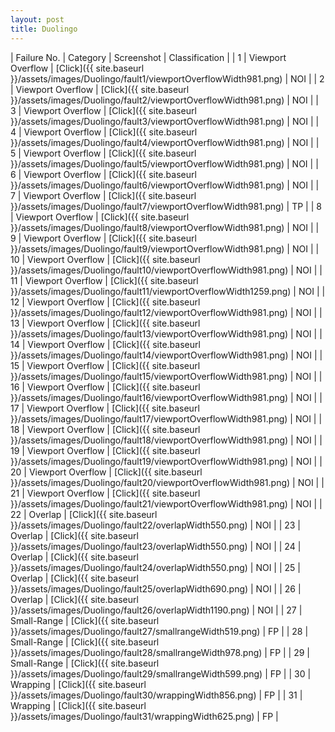 ```yaml
---
layout: post
title: Duolingo
---
```

| Failure No. | Category | Screenshot | Classification |
| 1 | Viewport Overflow | [Click]({{ site.baseurl }}/assets/images/Duolingo/fault1/viewportOverflowWidth981.png) | NOI |
| 2 | Viewport Overflow | [Click]({{ site.baseurl }}/assets/images/Duolingo/fault2/viewportOverflowWidth981.png) | NOI |
| 3 | Viewport Overflow | [Click]({{ site.baseurl }}/assets/images/Duolingo/fault3/viewportOverflowWidth981.png) | NOI |
| 4 | Viewport Overflow | [Click]({{ site.baseurl }}/assets/images/Duolingo/fault4/viewportOverflowWidth981.png) | NOI |
| 5 | Viewport Overflow | [Click]({{ site.baseurl }}/assets/images/Duolingo/fault5/viewportOverflowWidth981.png) | NOI |
| 6 | Viewport Overflow | [Click]({{ site.baseurl }}/assets/images/Duolingo/fault6/viewportOverflowWidth981.png) | NOI |
| 7 | Viewport Overflow | [Click]({{ site.baseurl }}/assets/images/Duolingo/fault7/viewportOverflowWidth981.png) | TP |
| 8 | Viewport Overflow | [Click]({{ site.baseurl }}/assets/images/Duolingo/fault8/viewportOverflowWidth981.png) | NOI |
| 9 | Viewport Overflow | [Click]({{ site.baseurl }}/assets/images/Duolingo/fault9/viewportOverflowWidth981.png) | NOI |
| 10 | Viewport Overflow | [Click]({{ site.baseurl }}/assets/images/Duolingo/fault10/viewportOverflowWidth981.png) | NOI |
| 11 | Viewport Overflow | [Click]({{ site.baseurl }}/assets/images/Duolingo/fault11/viewportOverflowWidth1259.png) | NOI |
| 12 | Viewport Overflow | [Click]({{ site.baseurl }}/assets/images/Duolingo/fault12/viewportOverflowWidth981.png) | NOI |
| 13 | Viewport Overflow | [Click]({{ site.baseurl }}/assets/images/Duolingo/fault13/viewportOverflowWidth981.png) | NOI |
| 14 | Viewport Overflow | [Click]({{ site.baseurl }}/assets/images/Duolingo/fault14/viewportOverflowWidth981.png) | NOI |
| 15 | Viewport Overflow | [Click]({{ site.baseurl }}/assets/images/Duolingo/fault15/viewportOverflowWidth981.png) | NOI |
| 16 | Viewport Overflow | [Click]({{ site.baseurl }}/assets/images/Duolingo/fault16/viewportOverflowWidth981.png) | NOI |
| 17 | Viewport Overflow | [Click]({{ site.baseurl }}/assets/images/Duolingo/fault17/viewportOverflowWidth981.png) | NOI |
| 18 | Viewport Overflow | [Click]({{ site.baseurl }}/assets/images/Duolingo/fault18/viewportOverflowWidth981.png) | NOI |
| 19 | Viewport Overflow | [Click]({{ site.baseurl }}/assets/images/Duolingo/fault19/viewportOverflowWidth981.png) | NOI |
| 20 | Viewport Overflow | [Click]({{ site.baseurl }}/assets/images/Duolingo/fault20/viewportOverflowWidth981.png) | NOI |
| 21 | Viewport Overflow | [Click]({{ site.baseurl }}/assets/images/Duolingo/fault21/viewportOverflowWidth981.png) | NOI |
| 22 | Overlap | [Click]({{ site.baseurl }}/assets/images/Duolingo/fault22/overlapWidth550.png) | NOI |
| 23 | Overlap | [Click]({{ site.baseurl }}/assets/images/Duolingo/fault23/overlapWidth550.png) | NOI |
| 24 | Overlap | [Click]({{ site.baseurl }}/assets/images/Duolingo/fault24/overlapWidth550.png) | NOI |
| 25 | Overlap | [Click]({{ site.baseurl }}/assets/images/Duolingo/fault25/overlapWidth690.png) | NOI |
| 26 | Overlap | [Click]({{ site.baseurl }}/assets/images/Duolingo/fault26/overlapWidth1190.png) | NOI |
| 27 | Small-Range | [Click]({{ site.baseurl }}/assets/images/Duolingo/fault27/smallrangeWidth519.png) | FP |
| 28 | Small-Range | [Click]({{ site.baseurl }}/assets/images/Duolingo/fault28/smallrangeWidth978.png) | FP |
| 29 | Small-Range | [Click]({{ site.baseurl }}/assets/images/Duolingo/fault29/smallrangeWidth599.png) | FP |
| 30 | Wrapping | [Click]({{ site.baseurl }}/assets/images/Duolingo/fault30/wrappingWidth856.png) | FP |
| 31 | Wrapping | [Click]({{ site.baseurl }}/assets/images/Duolingo/fault31/wrappingWidth625.png) | FP |

